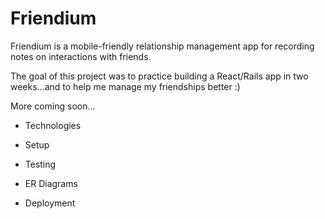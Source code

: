 # Friendium

Friendium is a mobile-friendly relationship management app for recording notes on interactions with friends.

The goal of this project was to practice building a React/Rails app in two weeks...and to help me manage my friendships better :)


More coming soon...

* Technologies

* Setup

* Testing

* ER Diagrams

* Deployment
